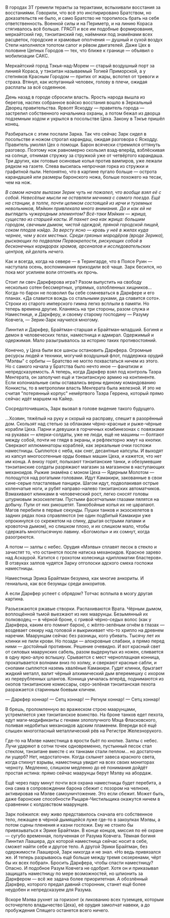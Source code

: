В городах ЗТ гремели теракты за терактами, вспыхивали восстания за восстаниями. Говорили, что всё это инспирировано Братством, но доказательств не было, и само Братство не торопилось брать на себя ответственность. Военной силы и на Периметр, и на линию Кораса стягивалось всё больше. ГРАСП и все им подобные формирования, меркайтский гир, тэнзитанский гир, наёмники под знамёнами всех расцветок, городские и храмовые ополчения — душный и сухой воздух Степи наполнялся топотом сапог и рёвом двигателей. Даже Цех в половине Цепных Городов — тех, что ближе к границе — объявил о мобилизации САКС.

Меркайтский город Тэкья-над-Морем — старый воздушный порт за линией Кораса, у тэнзитан называемый Тогией Приморской, а у степняков Красным Городом — притих от жары, вспотел от тревоги и страха. Втянул, как испуганный человек, голову в плечи, ожидая расплаты за всё содеянное.

День назад в городе сбросили власть. Ярость народа вышла из берегов, наспех собранное войско восстания вошло в Зеркальный Дворец правительства. Ярволт Яскодду — правитель города — застрелил собственного начальника охраны, а потом бежал из дворца подземным ходом и укрылся в посольстве Цеха. Закону в Тэкъе пришёл конец.

Разбираться с этим послали Зарка. Так что сейчас Зарк сидел в посольстве и ножом строгал карандаш, ожидая разговора с Яскодду. Правитель умолял Цех о помощи. Барон всячески стремился оттянуть разговор. Поэтому нож равномерно скользил взад-вперёд, взблёскивая на солнце, отнимая стружку за стружкой уже от четвёртого карандаша. Три других, как готовые осиновые колья против вампиров, уже лежали рядком на газете. Слева высилась непрочная горка из стружки и графитной пыли. Непонятно, что в картине пугало больше — острота карандашей или размеры баронского ножа, больше похожего на тесак, чем на нож.

*В самом начале вылазки Зерик чуть не пожалел, что вообще взял её с собой. Невесёлые мысли не оставляли мечника с самого поезда. Ещё на станции, в толпе, почти целиком состоящей из ирчи и туземных невольников, Мэйкин привлекала много внимания. Да и как ей не выглядеть чужеродным элементом? Всё-таки Мэйкин — жрица, существо из старшей касты. И пахнет она как жрица: большим городом, свечным дымом, чистой одеждой, пряной городской пищей, соком плодов нэйдо. За версту ясно — кровь у неё в жилах куда чернее, чем у всех местных. Среди грязных мародёров (вроде Зерика), рыскающих по подвалам Первокрепости, рискующих собой в бесконечных коридорах храмов, арсеналов и исследовательских центров, ей делать нечего.*

Как и всегда, когда на севере — в Терингарде, что в Поясе Руин — наступала осень, воспоминания приходили всё чаще. Зарк бесился, но пока мог усилием воли отгонять их прочь.

Стоит ли свеч Даркферова игра? Разом выпустить на свободу несколько сотен бессмертных, упрямых, озлобленных хищников… Когда-то барон не позволил бы себе сомневаться в Даркфере и его планах. «Да славится вождь со стальными руками, да славится сото». Строки из старого имперского гимна легко всплыли в памяти. Но теперь времена другие. Кланяясь на три стороны, разом служа и Наместнице, и Даркферу, и своему старому господину — Разуму Ковчега, — Зерик-Зарк научился многому.

Линнтил и Даркфер, Брайтман-старшая и Брайтман-младший. Богиня и демон в человеческих телах, наместница и адмирал. Одержимый и одержимая. Мало разыгрывалось за историю таких противостояний.



Конечно, у Цеха были все шансы остановить Даркфера. Огромные ресурсы людей и техники, могучий воздушный флот, поддержка орудий "Мэлвы" с орбиты — Братство не могло похвастаться ничем из этого. Но с самого начала у Братства было нечто иное — фанатизм и непредсказуемость. А теперь, когда Даркфер взял под контроль Таэра Менгерата, он заполучил ещё и тэнзитанскую армию на континенте. Если колониальные силы оставались верны единому командованию Конкисты, то в метрополии власть Менгерата была железной. И это не считая "потерянный корпус" немёртвого Таэра Геррена, который прямо сейчас идёт маршем на Кайер.

Сосредоточившись, Зарк вызвал в голове видение такого будущего.

…Хозяин, тяжёлый на руку и скорый на расправу, спешит в разорённый дом. Скользят над степью за облаками чёрно-красные и рыже-чёрные корабли Цеха. Парни и девушки в горчичных комбинезонах с повязками на рукавах — клерки-солдаты, уже не люди, ещё не машины — болтают между собой, почти не глядя в экраны, и рефлекторно жмут на кнопки. Сверкают иллюминаторы кораблей, как зеркальные очки госпожи наместницы. Сыплются с неба, как снег, десантные капсулы. И выходят из капсул многосотенные орды боевых машин Цеха, и кажется, что нет им конца. А внизу горят, полыхают тэнзитанские танки, и обезумевшие тэнзитанские солдаты разряжают магазин за магазином в наступающих механоидов. Рыжие знамёна с моном Цеха — Ядерным Молотом — полощутся над рогатыми головами. Идут Камакири, закованные в свои сине-серые пласталевые панцири. Шагом идут, подволакивая острые коленчатые ноги, и рубят направо-налево тэнзитанских автоматчиков. Взмахивают клинками в человеческий рост, легко сносят головы штурмовым экзоскелетам. Пустыми фасетчатыми глазами пялятся на добычу. Пули от них рикошетят. Танкобойные копья их не царапают. Магов перебили в первые секунды. Пушки танков и экзоскелетов в задних рядах пока справляются (не один подбитый Камакири уже опрокинулся со скрежетом на спину, дрыгая острыми лапами и кровоточа дымом), но слишком плохо, и их слишком мало, чтобы сдержать многотысячную лавину. «Богомолы» и их сомнут, когда разогреются.

А потом — залпы с небес. Орудия «Мэлвы» сплавят песок в стекло и зачистят то, что останется после натиска механоидов. Красное зарево над Аскаурой. Катится с грохотом колесница «дипломатии бластеров». В отзвуках залпов чудятся Зарку отголоски адского смеха госпожи наместницы.

Наместница Эрика Брайтман безумна, как многие анкориты. И гениальна, как все безумцы среди анкоритов.

А если Даркфер успеет с обрядом? Тотчас всплыла в мозгу другая картина.

Разъезжаются ржавые створки. Распахиваются Врата. Чёрным дымом, воплощённой тьмой выезжают из них маарунцы. Безымянный их полководец — в чёрной броне, с гривой чёрно-седых волос (как у Даркфера, каким его помнит барон), с жёлто-зелёным огнём в глазах — воздевает секиру над головой и выкрикивает что-то хрипло на древнем наречии. Маарунцам сейчас без разницы, кого убивать. Тысячу лет их клинки не пили крови. Но позади — алокровные слабаки, а прямо перед ними — достойный противник. Решение очевидно. И вот красный свет от силовых маарунских сабель, разом выдернутых из ножен, сливается в одну ярко-алую вспышку. Срывается с мест черноплащная конница, прокатывается волнами вниз по холму, и сверкают красные сабли, и снопами сыплются наземь хвалёные Камакири. Гудят клинки, брызгает жидкий металл, валит чёрный алхимический дым вперемешку с ихором из перерубленных шлангов. Конница умчалась вперёд, поднимаются из окопов тэнзитанские комиссары, серо-зелёная тэнзитанская пехота разражается старинным боевым кличем.

— Даркфер хоннар! — Сетц хоннар!
— Регнум хоннар! — Сетц хоннар!

В брешь, проломленную во вражеском строю маарунцами, устремляется уже тэнзитанское воинство. На броне танков едет пехота, едут маги-модификанты с генами злополучного Мэца Фласковского, поливая недобитых механоидов адским пламенем. Впереди всё ещё слышен многогласный металлический рёв на Регистре Железнорукого.

Где-то на Мэлве наместница в ярости бьёт по кнопке. Залпы с небес. Лучи ударяют в сотни точек одновременно, пустынный песок стал стеклом, тэнзитане вместе с их танками стали пеплом... но достаточен ли ущерб? Нет, недостаточен. Когда схлынет завеса красного света, когда стихнут взрывы, наместница увидит на всех своих мониторах черноту. Медленно, слишком медленно до её понимания дойдёт простая истина: прямо сейчас маарунцы берут Мэлву на абордаж.

Ещё через пару минут почти вся охрана наместницы будет перебита, а она сама в сопровождении барона сбежит с позором на челноке, активировав на Мэлве самоуничтожение. Это если сбежит. Может быть, даже баронские способности Рыцаря-Чистильщика окажутся ничем в сравнении с колдовством маарунцев.

Зарк поёжился: ему живо представилось сначала его собственное тело, лежащее в чёрной дымящейся луже где-то в закоулках Мэлвы, а потом сцены пленения и казни госпожи. Ему не стоило бы привязываться к Эрике Брайтман. В конце концов, миссия по её охране — сугубо временная, полученная от Разума Ковчега. Тёмная богиня Линнтил Лаашера, дух которой наместница сейчас носит в себе, сможет найти себе и другое тело. А другой Эрики Брайтман, без одержимости Лаашерой, Зарк никогда и не знал. «Но ведь привязался же. И теперь разрываюсь ещё больше между тремя сюзеренами, чёрт бы их всех побрал». Бросить Даркфера, чтобы спасти наместницу? Опасно. И подобное Разум Ковчега не одобрит. Хотя он и приказывал защищать наместницу по мере возможностей, но шпионить за Даркфером — всё же задача более приоритетная. А обозлённый Даркфер, которого предал давний сторонник, станет ещё более неудобен и непредсказуем для Разума.

Вскоре Мэлва рухнет за горизонт (к ликованию всех туземцев, которым осточертело владычество Цеха), её орудия замолчат навеки, а до пробуждения Спящего останется всего ничего.
